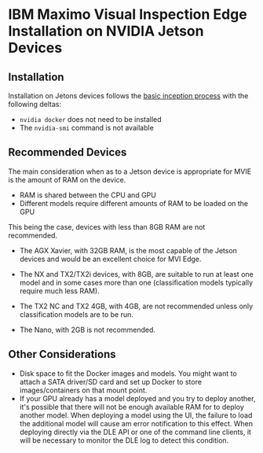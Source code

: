 # IBM Maximo Visual Inspection Edge Installation on NVIDIA Jetson Devices

## Installation
Installation on Jetons devices follows the [basic inception process](inception_internals.md) with the following deltas:

- `nvidia docker` does not need to be installed
- The `nvidia-smi` command is not available

## Recommended Devices

The main consideration when as to a Jetson device is appropriate for MVIE is the amount of RAM on the device.
- RAM is shared between the CPU and GPU
- Different models require different amounts of RAM to be loaded on the GPU

This being the case, devices with less than 8GB RAM are not recommended.

- The AGX Xavier, with 32GB RAM, is the most capable of the Jetson devices and would be an excellent choice for MVI Edge.

- The NX and TX2/TX2i devices, with 8GB, are suitable to run at least one model and in some cases more than one (classification models typically require much less RAM). 

- The TX2 NC and TX2 4GB, with 4GB, are not recommended unless only classification models are to be run.

- The Nano, with 2GB is not recommended.

## Other Considerations

- Disk space to fit the Docker images and models. You might want to attach a SATA driver/SD card and set up Docker to store images/containers on that mount point.
- If your GPU already has a model deployed and you try to deploy another, it's possible that there will not be enough available RAM for to deploy another model. When deploying a model using the UI, the failure to load the additional model will cause am error notification to this effect. When deploying directly via the DLE API or one of the command line clients, it will be necessary to monitor the DLE log to detect this condition.